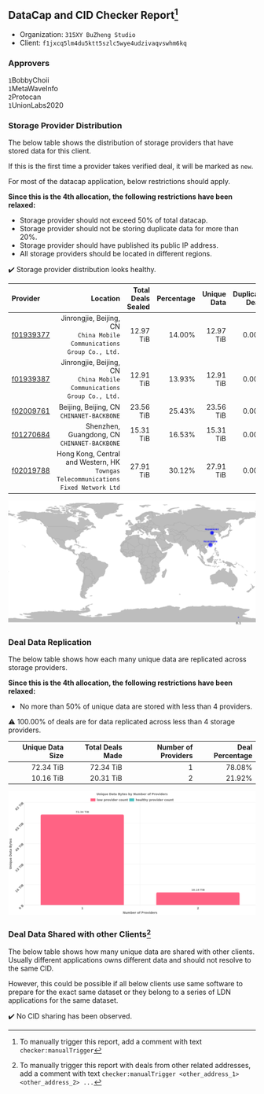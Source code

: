 ## DataCap and CID Checker Report[^1]
 - Organization: `315XY BuZheng Studio`
 - Client: `f1jxcq5lm4du5ktt5szlc5wye4udzivaqvswhm6kq`
### Approvers
`1`BobbyChoii<br/>`1`MetaWaveInfo<br/>`2`Protocan<br/>`1`UnionLabs2020

### Storage Provider Distribution
The below table shows the distribution of storage providers that have stored data for this client.

If this is the first time a provider takes verified deal, it will be marked as `new`.

For most of the datacap application, below restrictions should apply.

**Since this is the 4th allocation, the following restrictions have been relaxed:**
 - Storage provider should not exceed 50% of total datacap.
 - Storage provider should not be storing duplicate data for more than 20%.
 - Storage provider should have published its public IP address.
 - All storage providers should be located in different regions.

✔️ Storage provider distribution looks healthy.

| Provider                                              |                                                                              Location | Total Deals Sealed | Percentage | Unique Data | Duplicate Deals |
| :---------------------------------------------------- | ------------------------------------------------------------------------------------: | -----------------: | ---------: | ----------: | --------------: |
| [f01939377](https://filfox.info/en/address/f01939377) |             Jinrongjie, Beijing, CN<br/>`China Mobile Communications Group Co., Ltd.` |          12.97 TiB |     14.00% |   12.97 TiB |           0.00% |
| [f01939387](https://filfox.info/en/address/f01939387) |             Jinrongjie, Beijing, CN<br/>`China Mobile Communications Group Co., Ltd.` |          12.91 TiB |     13.93% |   12.91 TiB |           0.00% |
| [f02009761](https://filfox.info/en/address/f02009761) |                                          Beijing, Beijing, CN<br/>`CHINANET-BACKBONE` |          23.56 TiB |     25.43% |   23.56 TiB |           0.00% |
| [f01270684](https://filfox.info/en/address/f01270684) |                                       Shenzhen, Guangdong, CN<br/>`CHINANET-BACKBONE` |          15.31 TiB |     16.53% |   15.31 TiB |           0.00% |
| [f02019788](https://filfox.info/en/address/f02019788) | Hong Kong, Central and Western, HK<br/>`Towngas Telecommunications Fixed Network Ltd` |          27.91 TiB |     30.12% |   27.91 TiB |           0.00% |

<img src="https://raw.githubusercontent.com/data-preservation-programs/filplus-checker-assets/main/filecoin-project/filecoin-plus-large-datasets/issues/1045/1679209490172.png"/>

### Deal Data Replication
The below table shows how each many unique data are replicated across storage providers.


**Since this is the 4th allocation, the following restrictions have been relaxed:**
- No more than 50% of unique data are stored with less than 4 providers.

⚠️ 100.00% of deals are for data replicated across less than 4 storage providers.

| Unique Data Size | Total Deals Made | Number of Providers | Deal Percentage |
| ---------------: | ---------------: | ------------------: | --------------: |
|        72.34 TiB |        72.34 TiB |                   1 |          78.08% |
|        10.16 TiB |        20.31 TiB |                   2 |          21.92% |

<img src="https://raw.githubusercontent.com/data-preservation-programs/filplus-checker-assets/main/filecoin-project/filecoin-plus-large-datasets/issues/1045/1679209490931.png"/>

### Deal Data Shared with other Clients[^3]
The below table shows how many unique data are shared with other clients.
Usually different applications owns different data and should not resolve to the same CID.

However, this could be possible if all below clients use same software to prepare for the exact same dataset or they belong to a series of LDN applications for the same dataset.

✔️ No CID sharing has been observed.

[^1]: To manually trigger this report, add a comment with text `checker:manualTrigger`

[^2]: Deals from those addresses are combined into this report as they are specified with `checker:manualTrigger`

[^3]: To manually trigger this report with deals from other related addresses, add a comment with text `checker:manualTrigger <other_address_1> <other_address_2> ...`
